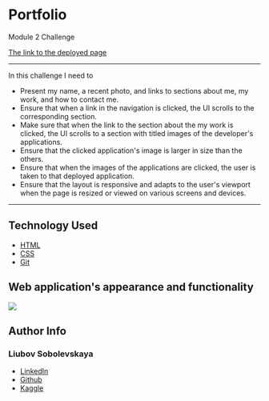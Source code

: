 # Portfolio
Module 2 Challenge 


[The link to the deployed page](https://liubovsobolevskaya.github.io/portfolio/)
_______________________


In this challenge I need to 

* Present my name, a recent photo, and links to sections about me, my work, and how to contact me.
* Ensure that when a link in the navigation is clicked, the UI scrolls to the corresponding section.
* Make sure that when the link to the section about the my work is clicked, the UI scrolls to a section with titled images of the developer's applications.
* Ensure that the clicked application's image is larger in size than the others.
* Ensure that when the images of the applications are clicked, the user is taken to that deployed application.
* Ensure that the layout is responsive and adapts to the user's viewport when the page is resized or viewed on various screens and devices.

__________________________


## Technology Used 

* [HTML](https://developer.mozilla.org/en-US/docs/Web/HTML)
* [CSS](https://developer.mozilla.org/en-US/docs/Web/CSS)      
* [Git](https://git-scm.com/)     

## Web application's appearance and functionality

![](./assets/readme_img/MyWebsiteGif.gif)

## Author Info

### Liubov Sobolevskaya
* [LinkedIn](https://www.linkedin.com/in/liubov-sobolevskaya/)
* [Github](https://github.com/LiubovSobolevskaya)
* [Kaggle](https://www.kaggle.com/lyubovsobolevskaya)

